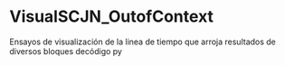 # VisualSCJN_OutofContext
Ensayos de visualización de la linea de tiempo que arroja resultados de diversos bloques decódigo py
